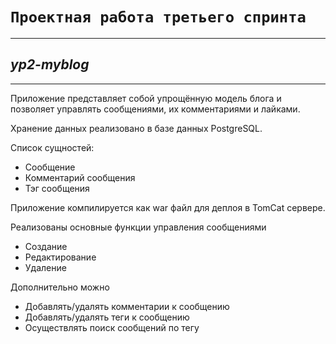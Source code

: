 # `Проектная работа третьего спринта` 

---
## ***yp2-myblog***

---
Приложение представляет собой упрощённую модель блога 
и позволяет управлять сообщениями, их комментариями и лайками.

Хранение данных реализовано в базе данных PostgreSQL.

Список сущностей:
- Сообщение
- Комментарий сообщения
- Тэг сообщения

Приложение компилируется как war файл для деплоя в TomCat сервере.

Реализованы основные функции управления сообщениями
- Создание
- Редактирование
- Удаление

Дополнительно можно
- Добавлять/удалять комментарии к сообщению
- Добавлять/удалять теги к сообщению
- Осуществлять поиск сообщений по тегу

